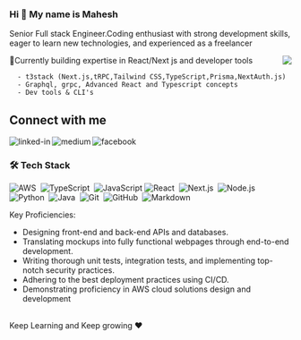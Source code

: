 
### Hi 👋 My name is <b> Mahesh </b>

  Senior Full stack Engineer.Coding enthusiast with strong development skills, eager to learn new technologies, and experienced as a freelancer

<img align="right" src="https://github-readme-stats.vercel.app/api/top-langs/?username=gmaheshraju&layout=donut" />

<!-- [![Mahesh's GitHub stats](https://github-readme-stats.vercel.app/api?username=gmaheshraju)](https://github.com/gmaheshraju/github-readme-stats) -->
<!-- 
1. 🔭 Currently engaged in various backend and frontend projects utilizing a wide range of technologies such as React, Node.js, AWS, Java, Serverless, JavaScript, Spring Boot, and Microservices architecture. My focus lies in developing enterprise applications that run seamlessly on multi-cloud platforms.
2. 🌱 As an individual contributor, I possess comprehensive expertise in all aspects of the software development lifecycle, including design, development, deployment, delivery, upgrades, and automation.
-->
   🌱Currently building expertise in React/Next js and developer tools
   
      - t3stack (Next.js,tRPC,Tailwind CSS,TypeScript,Prisma,NextAuth.js)
      - Graphql, grpc, Advanced React and Typescript concepts
      - Dev tools & CLI's



## Connect with me


[<img align="left" alt="linked-in" src="https://img.shields.io/badge/linkedin-%230077B5.svg?&style=for-the-badge&logo=linkedin&logoColor=white" />](https://www.linkedin.com/in/gmaheshraju)
[<img align="left" alt="medium" src="https://img.shields.io/badge/medium-%2312100E.svg?&style=for-the-badge&logo=medium&logoColor=white" />](https://maheshguntumadugu.medium.com/)
[<img align="left" alt="facebook" src="https://img.shields.io/badge/facebook-%231877F2.svg?&style=for-the-badge&logo=facebook&logoColor=white" />](https://www.facebook.com/mahesh1218/)

<br>


### 🛠 Tech Stack
![AWS](https://img.shields.io/badge/Amazon_AWS-232F3E?style=flat&logo=amazon-aws&logoColor=white)&nbsp;
![TypeScript](https://img.shields.io/badge/-TypeScript-05122A?style=flat&logo=typescript)&nbsp;
![JavaScript](https://img.shields.io/badge/-JavaScript-05122A?style=flat&logo=javascript)
![React](https://img.shields.io/badge/-ReactJs-61DAFB?logo=react&style=flat&color=black)&nbsp;
![Next.js](https://img.shields.io/badge/next.js-000000?style=flat&logo=nextdotjs&logoColor=white)&nbsp;
![Node.js](https://img.shields.io/badge/-Node.js-05122A?style=flat&logo=node.js)&nbsp;
![Python](https://img.shields.io/badge/Python-3776AB?style=flat&logo=python&logoColor=black)&nbsp;
![Java](https://img.shields.io/badge/Java-ED8B00?style=flat&logo=openjdk&logoColor=black)&nbsp;
![Git](https://img.shields.io/badge/-Git-05122A?style=flat&logo=git)&nbsp;
![GitHub](https://img.shields.io/badge/-GitHub-05122A?style=flat&logo=github)&nbsp;
![Markdown](https://img.shields.io/badge/-Markdown-05122A?style=flat&logo=markdown)
 

Key Proficiencies:
<ul>
<li>Designing front-end and back-end APIs and databases.</li>
<li>Translating mockups into fully functional webpages through end-to-end development.</li>
<li>Writing thorough unit tests, integration tests, and implementing top-notch security practices.</li>
<li>Adhering to the best deployment practices using CI/CD.</li>
<li>Demonstrating proficiency in AWS cloud solutions design and development</li>
</ul>


<br>
  Keep Learning and Keep growing ❤
<br />

<br>




